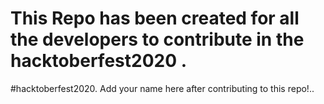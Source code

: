# This Repo has been created for all the developers to contribute in the hacktoberfest2020 .
#hacktoberfest2020.
Add your name here after contributing to this repo!..

